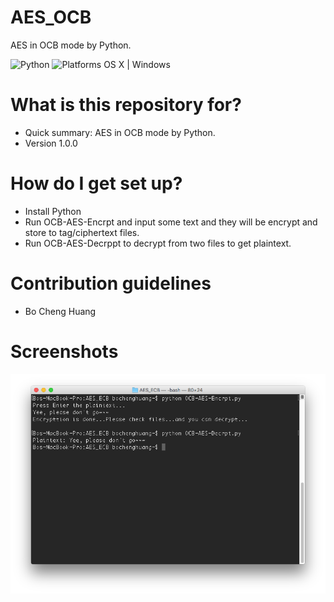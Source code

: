 # AES_OCB

AES in OCB mode by Python.

![Python](https://img.shields.io/badge/Python-2.7-orange.svg)
![Platforms OS X | Windows](https://img.shields.io/badge/Platforms-OS%20X%20%7C%20Windows%20%7C%20Linux-lightgray.svg)

# What is this repository for? ###

* Quick summary: AES in OCB mode by Python.
* Version 1.0.0

# How do I get set up? ###

* Install Python
* Run OCB-AES-Encrpt and input some text and they will be encrypt and store to tag/ciphertext files.
* Run OCB-AES-Decrppt to decrypt from two files to get plaintext.


# Contribution guidelines ###
* Bo Cheng Huang

# Screenshots
![alt tag](https://github.com/BoChengHuang/AES_OCB/blob/master/Screen%20Shot.png?raw=true)
